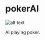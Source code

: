 # pokerAI

![alt text](https://www.google.com/url?sa=i&rct=j&q=&esrc=s&source=images&cd=&cad=rja&uact=8&ved=2ahUKEwj86pG8jJDfAhXLJ1AKHQtlD1sQjRx6BAgBEAU&url=https%3A%2F%2Fwww.theregister.co.uk%2F2017%2F12%2F19%2Fpoker_bot_libratus_ai%2F&psig=AOvVaw2nOusKDXozDOxoMiJeXY0y&ust=1544353823047709)

AI playing poker.
